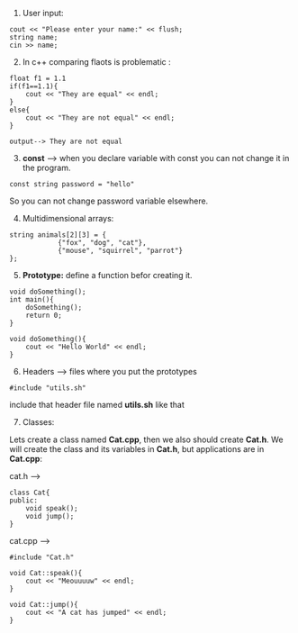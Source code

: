 1. User input:

```
cout << "Please enter your name:" << flush;
string name;
cin >> name;
```

2. In c++ comparing flaots is problematic :

```
float f1 = 1.1
if(f1==1.1){
    cout << "They are equal" << endl;
}
else{
    cout << "They are not equal" << endl;
}

output--> They are not equal
```

3. **const** --> when you declare variable with const you can not change it in the program.

```
const string password = "hello"
```

So you can not change password variable elsewhere.

4. Multidimensional arrays:

```
string animals[2][3] = {
            {"fox", "dog", "cat"}, 
            {"mouse", "squirrel", "parrot"}
};
```

5. **Prototype:** define a function befor creating it.

```
void doSomething();
int main(){
    doSomething();
    return 0;
}

void doSomething(){
    cout << "Hello World" << endl;
}
```

6. Headers --> files where you put the prototypes

```
#include "utils.sh"
```

include that header file named **utils.sh** like that

7. Classes: 

Lets create a class named **Cat.cpp**, then we also should create **Cat.h**. We will create the class and its variables in **Cat.h**, but applications are in **Cat.cpp**:

cat.h --> 

```
class Cat{
public:
    void speak();
    void jump();
}
```

cat.cpp -->

```
#include "Cat.h"

void Cat::speak(){
    cout << "Meouuuuw" << endl;
}

void Cat::jump(){
    cout << "A cat has jumped" << endl;
}
```
